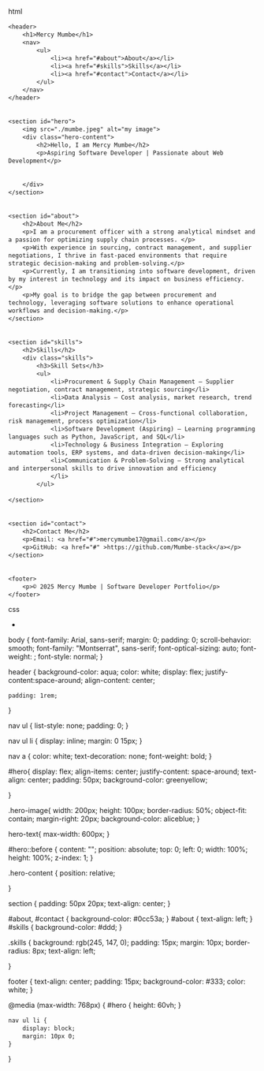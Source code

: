 html
  <!DOCTYPE html>
<html lang="en">
<head>
    <meta charset="UTF-8">
    <meta name="viewport" content="width=device-width, initial-scale=1.0">
    <title>My Portfolio</title>
    <link rel="stylesheet" href="css/styles.css">
    <link rel="preconnect" href="https://fonts.googleapis.com">
    <link rel="preconnect" href="https://fonts.gstatic.com" crossorigin>
    <link href="https://fonts.googleapis.com/css2?family=Montserrat:ital,wght@0,100..900;1,100..900&display=swap" rel="stylesheet">
</head>
<body>

    <header>
        <h1>Mercy Mumbe</h1>
        <nav>
            <ul>
                <li><a href="#about">About</a></li>
                <li><a href="#skills">Skills</a></li>
                <li><a href="#contact">Contact</a></li>
            </ul>
        </nav>
    </header>


    <section id="hero">
        <img src="./mumbe.jpeg" alt="my image">
        <div class="hero-content">
            <h2>Hello, I am Mercy Mumbe</h2>
            <p>Aspiring Software Developer | Passionate about Web Development</p>
         
            
        </div>
    </section>

  
    <section id="about">
        <h2>About Me</h2>
        <p>I am a procurement officer with a strong analytical mindset and a passion for optimizing supply chain processes. </p>
        <p>With experience in sourcing, contract management, and supplier negotiations, I thrive in fast-paced environments that require strategic decision-making and problem-solving.</p>
        <p>Currently, I am transitioning into software development, driven by my interest in technology and its impact on business efficiency.</p>
        <p>My goal is to bridge the gap between procurement and technology, leveraging software solutions to enhance operational workflows and decision-making.</p>
    </section>


    <section id="skills">
        <h2>Skills</h2>
        <div class="skills">
            <h3>Skill Sets</h3>
            <ul>
                <li>Procurement & Supply Chain Management – Supplier negotiation, contract management, strategic sourcing</li>
                <li>Data Analysis – Cost analysis, market research, trend forecasting</li>
                <li>Project Management – Cross-functional collaboration, risk management, process optimization</li>
                <li>Software Development (Aspiring) – Learning programming languages such as Python, JavaScript, and SQL</li>
                <li>Technology & Business Integration – Exploring automation tools, ERP systems, and data-driven decision-making</li>
                <li>Communication & Problem-Solving – Strong analytical and interpersonal skills to drive innovation and efficiency
                </li>
            </ul> 
        
    </section>

   
    <section id="contact">
        <h2>Contact Me</h2>
        <p>Email: <a href="#">mercymumbe17@gmail.com</a></p>
        <p>GitHub: <a href="#" >https://github.com/Mumbe-stack</a></p>
    </section>


    <footer>
        <p>© 2025 Mercy Mumbe | Software Developer Portfolio</p>
    </footer>

</body>
</html>


css

  *
body {
    font-family: Arial, sans-serif;
    margin: 0;
    padding: 0;
    scroll-behavior: smooth;
    font-family: "Montserrat", sans-serif;
    font-optical-sizing: auto;
    font-weight: <weight>;
    font-style: normal;
}



header {
    background-color: aqua;
    color: white;
    display: flex;
    justify-content:space-around;
    align-content: center;
    
    padding: 1rem;
}

nav ul {
    list-style: none;
    padding: 0;
}

nav ul li {
    display: inline;
    margin: 0 15px;
}

nav a {
    color: white;
    text-decoration: none;
    font-weight: bold;
}


#hero{
    display: flex;
    align-items: center;
    justify-content: space-around;
    text-align: center;
    padding: 50px;
    background-color: greenyellow;

}

.hero-image{
    width: 200px;
    height: 100px;
    border-radius: 50%;
    object-fit: contain;
    margin-right: 20px;
    background-color: aliceblue;
}

hero-text{
    max-width: 600px;
}


#hero::before {
    content: "";
    position: absolute;
    top: 0;
    left: 0;
    width: 100%;
    height: 100%;
    z-index: 1;
}

.hero-content {
    position: relative;
  
}


section {
    padding: 50px 20px;
    text-align: center;
}

#about, #contact {
    background-color: #0cc53a;
}
#about
{
    text-align: left;
}
#skills {
    background-color: #ddd;
}

.skills {
    background: rgb(245, 147, 0);
    padding: 15px;
    margin: 10px;
    border-radius: 8px;
    text-align: left;
   
}


footer {
    text-align: center;
    padding: 15px;
    background-color: #333;
    color: white;
}


@media (max-width: 768px) {
    #hero {
        height: 60vh;
    }

    nav ul li {
        display: block;
        margin: 10px 0;
    }
}



